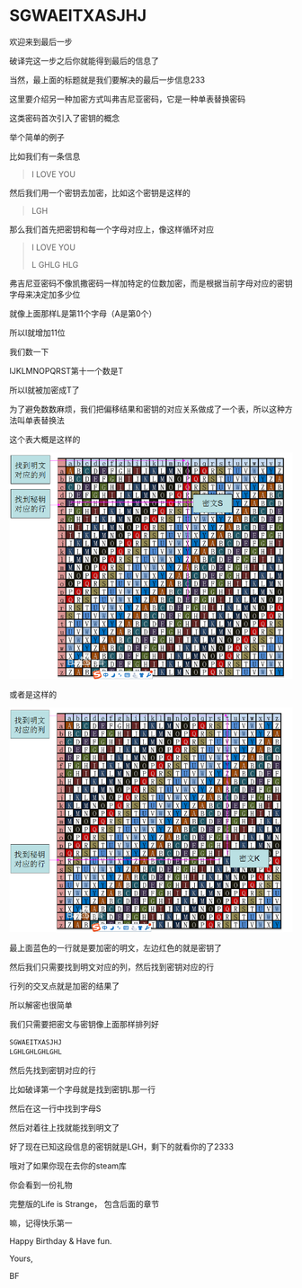 # SGWAEITXASJHJ
欢迎来到最后一步

破译完这一步之后你就能得到最后的信息了

当然，最上面的标题就是我们要解决的最后一步信息233

这里要介绍另一种加密方式叫弗吉尼亚密码，它是一种单表替换密码

这类密码首次引入了密钥的概念

举个简单的例子

比如我们有一条信息

> I LOVE YOU

然后我们用一个密钥去加密，比如这个密钥是这样的

> LGH

那么我们首先把密钥和每一个字母对应上，像这样循环对应

> I LOVE YOU
>
> L GHLG HLG

弗吉尼亚密码不像凯撒密码一样加特定的位数加密，而是根据当前字母对应的密钥字母来决定加多少位

就像上面那样L是第11个字母（A是第0个）

所以I就增加11位

我们数一下

IJKLMNOPQRST第十一个数是T

所以I就被加密成T了

为了避免数数麻烦，我们把偏移结果和密钥的对应关系做成了一个表，所以这种方法叫单表替换法

这个表大概是这样的

![](./veginia.png "example")

或者是这样的

![](./veginia2.png "example")

最上面蓝色的一行就是要加密的明文，左边红色的就是密钥了

然后我们只需要找到明文对应的列，然后找到密钥对应的行

行列的交叉点就是加密的结果了

所以解密也很简单

我们只需要把密文与密钥像上面那样排列好

```c++
SGWAEITXASJHJ
LGHLGHLGHLGHL
```

然后先找到密钥对应的行

比如破译第一个字母就是找到密钥L那一行

然后在这一行中找到字母S

然后对着往上找就能找到明文了

好了现在已知这段信息的密钥就是LGH，剩下的就看你的了2333

哦对了如果你现在去你的steam库

你会看到一份礼物

完整版的Life is Strange， 包含后面的章节

嘛，记得快乐第一

Happy Birthday & Have fun.

Yours,

BF
